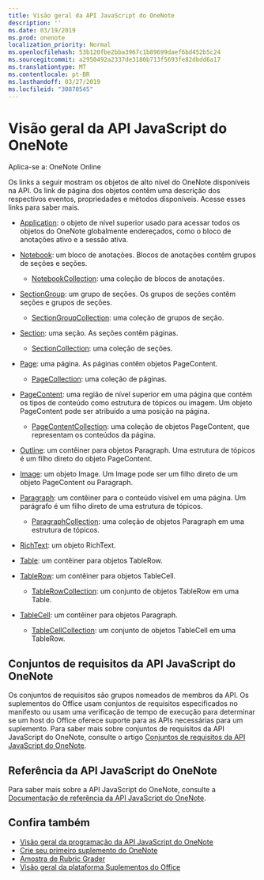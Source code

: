 ```yaml
---
title: Visão geral da API JavaScript do OneNote
description: ''
ms.date: 03/19/2019
ms.prod: onenote
localization_priority: Normal
ms.openlocfilehash: 53b120fbe2bba3967c1b89699daef6bd452b5c24
ms.sourcegitcommit: a2950492a2337de3180b713f5693fe82dbdd6a17
ms.translationtype: MT
ms.contentlocale: pt-BR
ms.lasthandoff: 03/27/2019
ms.locfileid: "30870545"
---
```

# <a name="onenote-javascript-api-overview"></a>Visão geral da API JavaScript do OneNote

Aplica-se a: OneNote Online

Os links a seguir mostram os objetos de alto nível do OneNote disponíveis na API. Os link de página dos objetos contêm uma descrição dos respectivos eventos, propriedades e métodos disponíveis. Acesse esses links para saber mais. 
    
- [Application](/javascript/api/onenote/onenote.application): o objeto de nível superior usado para acessar todos os objetos do OneNote globalmente endereçados, como o bloco de anotações ativo e a sessão ativa.

- [Notebook](/javascript/api/onenote/onenote.notebook): um bloco de anotações. Blocos de anotações contêm grupos de seções e seções.
    - [NotebookCollection](/javascript/api/onenote/onenote.notebookcollection): uma coleção de blocos de anotações.

- [SectionGroup](/javascript/api/onenote/onenote.sectiongroup): um grupo de seções. Os grupos de seções contêm seções e grupos de seções.
    - [SectionGroupCollection](/javascript/api/onenote/onenote.sectiongroupcollection): uma coleção de grupos de seção.

- [Section](/javascript/api/onenote/onenote.section): uma seção. As seções contêm páginas.
    - [SectionCollection](/javascript/api/onenote/onenote.sectioncollection): uma coleção de seções.

- [Page](/javascript/api/onenote/onenote.page): uma página. As páginas contêm objetos PageContent.
    - [PageCollection](/javascript/api/onenote/onenote.pagecollection): uma coleção de páginas.

- [PageContent](/javascript/api/onenote/onenote.pagecontent): uma região de nível superior em uma página que contém os tipos de conteúdo como estrutura de tópicos ou imagem. Um objeto PageContent pode ser atribuído a uma posição na página.
    - [PageContentCollection](/javascript/api/onenote/onenote.pagecontentcollection): uma coleção de objetos PageContent, que representam os conteúdos da página.

- [Outline](/javascript/api/onenote/onenote.outline): um contêiner para objetos Paragraph. Uma estrutura de tópicos é um filho direto do objeto PageContent.

- [Image](/javascript/api/onenote/onenote.image): um objeto Image. Um Image pode ser um filho direto de um objeto PageContent ou Paragraph.

- [Paragraph](/javascript/api/onenote/onenote.paragraph): um contêiner para o conteúdo visível em uma página. Um parágrafo é um filho direto de uma estrutura de tópicos.
    - [ParagraphCollection](/javascript/api/onenote/onenote.paragraphcollection): uma coleção de objetos Paragraph em uma estrutura de tópicos.

- [RichText](/javascript/api/onenote/onenote.richtext): um objeto RichText.

- [Table](/javascript/api/onenote/onenote.table): um contêiner para objetos TableRow.

- [TableRow](/javascript/api/onenote/onenote.tablerow): um contêiner para objetos TableCell.
    - [TableRowCollection](/javascript/api/onenote/onenote.tablerowcollection): um conjunto de objetos TableRow em uma Table.
 
- [TableCell](/javascript/api/onenote/onenote.tablecell): um contêiner para objetos Paragraph.
    - [TableCellCollection](/javascript/api/onenote/onenote.tablecellcollection): um conjunto de objetos TableCell em uma TableRow.

## <a name="onenote-javascript-api-requirement-sets"></a>Conjuntos de requisitos da API JavaScript do OneNote

Os conjuntos de requisitos são grupos nomeados de membros da API. Os suplementos do Office usam conjuntos de requisitos especificados no manifesto ou usam uma verificação de tempo de execução para determinar se um host do Office oferece suporte para as APIs necessárias para um suplemento. Para saber mais sobre conjuntos de requisitos da API JavaScript do OneNote, consulte o artigo [Conjuntos de requisitos da API JavaScript do OneNote](../requirement-sets/onenote-api-requirement-sets.md).

## <a name="onenote-javascript-api-reference"></a>Referência da API JavaScript do OneNote

Para saber mais sobre a API JavaScript do OneNote, consulte a [Documentação de referência da API JavaScript do OneNote](/javascript/api/onenote).

## <a name="see-also"></a>Confira também

- [Visão geral da programação da API JavaScript do OneNote](/office/dev/add-ins/onenote/onenote-add-ins-programming-overview)
- [Crie seu primeiro suplemento do OneNote](../../quickstarts/onenote-quickstart.md)
- [Amostra de Rubric Grader](https://github.com/OfficeDev/OneNote-Add-in-Rubric-Grader)
- [Visão geral da plataforma Suplementos do Office](/office/dev/add-ins/overview/office-add-ins)
